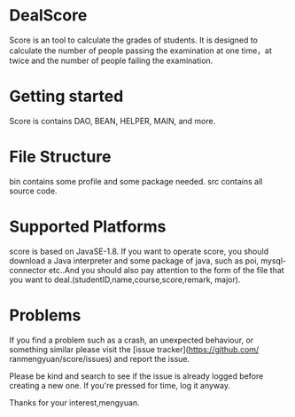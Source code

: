 # DealScore

Score is an tool to calculate the grades of students. It is designed to calculate the number of people passing the examination at one time，at twice and the number of people failing the examination.

# Getting started

Score is contains DAO, BEAN, HELPER, MAIN, and more.

# File Structure

bin contains some profile and some package needed.
src contains all source code.

# Supported Platforms
score is based on JavaSE-1.8. If you want to operate score, you should download a Java interpreter and some package of java, such as poi,
mysql-connector etc..And you should also pay attention to the form of the file that you want to deal.(studentID,name,course,score,remark,
major).

# Problems
If you find a problem such as a crash, an unexpected behaviour, or something similar please visit the [issue tracker](https://github.com/
ranmengyuan/score/issues) and report the issue.

Please be kind and search to see if the issue is already logged before creating a new one. If you're pressed for time, log it anyway.

Thanks for your interest,mengyuan.
